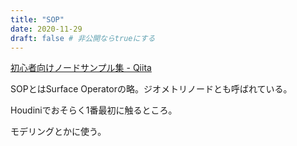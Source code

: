 ```yaml
---
title: "SOP"
date: 2020-11-29
draft: false # 非公開ならtrueにする
---
```

[初心者向けノードサンプル集 - Qiita](https://gurabitlog.netlify.app/houdini/sop/)

SOPとはSurface Operatorの略。ジオメトリノードとも呼ばれている。

Houdiniでおそらく1番最初に触るところ。

モデリングとかに使う。
